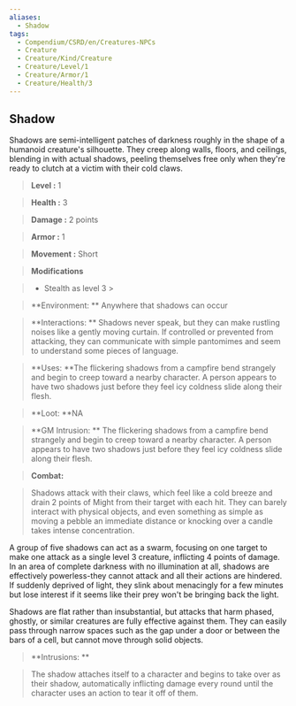 ```yaml
---
aliases:
  - Shadow
tags:
  - Compendium/CSRD/en/Creatures-NPCs
  - Creature
  - Creature/Kind/Creature
  - Creature/Level/1
  - Creature/Armor/1
  - Creature/Health/3
---
```

  
    
## Shadow    
Shadows are semi-intelligent patches of darkness roughly in the shape of a humanoid creature's silhouette. They creep along walls, floors, and ceilings, blending in with actual shadows, peeling themselves free only when they're ready to clutch at a victim with their cold claws.    
  
    
> **Level :** 1    
> **Health :** 3    
> **Damage :** 2 points    
> **Armor :** 1    
> **Movement :** Short    
> **Modifications**    
>- Stealth as level 3 >  
>    
> **Environment: ** Anywhere that shadows can occur    
> **Interactions: ** Shadows never speak, but they can make rustling noises like a gently moving curtain. If controlled or prevented from attacking, they can communicate with simple pantomimes and seem to understand some pieces of language.    
> **Uses: **The flickering shadows from a campfire bend strangely and begin to creep toward a nearby character. A person appears to have two shadows just before they feel icy coldness slide along their flesh.    
> **Loot: **NA    
> **GM Intrusion: ** The flickering shadows from a campfire bend strangely and begin to creep toward a nearby character. A person appears to have two shadows just before they feel icy coldness slide along their flesh.    
  
> **Combat:**   
> Shadows attack with their claws, which feel like a cold breeze and drain 2 points of Might from their target with each hit. They can barely interact with physical objects, and even something as simple as moving a pebble an immediate distance or knocking over a candle takes intense concentration.   
A group of five shadows can act as a swarm, focusing on one target to make one attack as a single level 3 creature, inflicting 4 points of damage. In an area of complete darkness with no illumination at all, shadows are effectively powerless-they cannot attack and all their actions are hindered. If suddenly deprived of light, they slink about menacingly for a few minutes but lose interest if it seems like their prey won't be bringing back the light.   
Shadows are flat rather than insubstantial, but attacks that harm phased, ghostly, or similar creatures are fully effective against them. They can easily pass through narrow spaces such as the gap under a door or between the bars of a cell, but cannot move through solid objects.    
    
  
> **Intrusions: **   
> The shadow attaches itself to a character and begins to take over as their shadow, automatically inflicting damage every round until the character uses an action to tear it off of them.    

